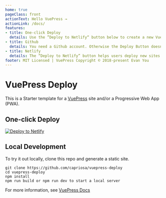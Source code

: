 ```yaml
---
home: true
pageClass: front
actionText: Hello VuePress →
actionLink: /docs/
features:
- title: One-click Deploy
  details: Use the ”Deploy to Netlify“ button below to create a new VuePress installation with one simple click. Get my wonderful VuePress theme for free.
- title: Github
  details: You need a Github account. Otherwise the Deploy Button doesn't work.
- title: Netlify
  details: The “Deploy to Netlify” button helps users deploy new sites from templates with one single click on Netlify.
footer: MIT Licensed | VuePress Copyright © 2018-present Evan You
---
```




# VuePress Deploy

This is a Starter template for a [VuePress](https://vuepress.vuejs.org) site and/or a Progressive Web App (PWA).

## One-click Deploy

[![Deploy to Netlify](https://www.netlify.com/img/deploy/button.svg)](https://app.netlify.com/start/deploy?repository=https://github.com/capriosa/vuepress-deploy)

## Local Development

To try it out locally, clone this repo and generate a static site.

```bash{3}
git clone https://github.com/capriosa/vuepress-deploy
cd vuepress-deploy
npm install
npm run build or npm run dev to start a local server
```

For more information, see [VuePress Docs](https://vuepress.vuejs.org)
